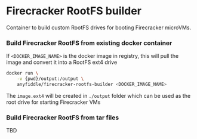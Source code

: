 # Firecracker RootFS builder

Container to build custom RootFS drives for booting Firecracker microVMs.

### Build Firecracker RootFS from existing docker container

If `<DOCKER_IMAGE_NAME>` is the docker image in registry, this will pull the image and convert it into a RootFS ext4 drive

```sh
docker run \
    -v {pwd}/output:/output \
    anyfiddle/firecracker-rootfs-builder <DOCKER_IMAGE_NAME>

```

The `image.ext4` will be created in `./output` folder which can be used as the root drive for starting Firecracker VMs

### Build Firecracker RootFS from tar files

TBD
